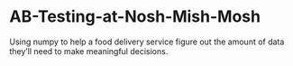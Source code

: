 # AB-Testing-at-Nosh-Mish-Mosh
Using numpy to help a food delivery service figure out the amount of data they’ll need to make meaningful decisions.
